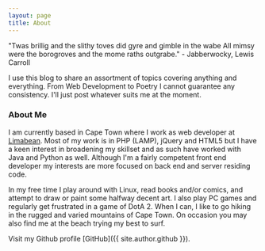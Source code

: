 ```yaml
---
layout: page
title: About
---
```


<p class="message">
"Twas brillig and the slithy toves did gyre and gimble in the wabe
All mimsy were the borogroves and the mome raths outgrabe." - Jabberwocky, Lewis Carroll
</p>

I use this blog to share an assortment of topics covering anything and everything. From Web Development to Poetry I cannot guarantee any consistency. I'll just post whatever suits me at the moment. 

### About Me

I am currently based in Cape Town where I work as web developer at <a href="http://limabean.agency">Limabean</a>. Most of my work is in PHP (LAMP), jQuery and HTML5 but I have a keen interest in broadening my skillset and as such have worked with Java and Python as well. Although I'm a fairly competent front end developer my interests are more focused on back end and server residing code.

In my free time I play around with Linux, read books and/or comics, and attempt to draw or paint some halfway decent art. I also play PC games and regularly get frustrated in a game of DotA 2. When I can, I like to go hiking in the rugged and varied mountains of Cape Town. On occasion you may also find me at the beach trying my best to surf.

Visit my Github profile [GitHub]({{ site.author.github }}).
